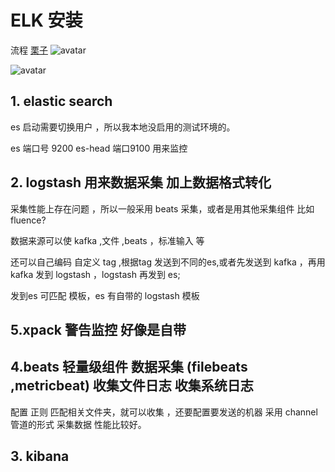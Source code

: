 # ELK 安装 
流程  [栗子](https://blog.csdn.net/weixin_38098312/article/details/80181415)
![avatar](https://operimgci.zhidaohulian.com/test/image/2019-08-29/531be1f901294a979b9d0c4811761a0b.png)

![avatar](https://img2018.cnblogs.com/blog/130857/201812/130857-20181203122611122-2121636116.png)


## 1. elastic search
es 启动需要切换用户 ，所以我本地没启用的测试环境的。

es  端口号 9200 
es-head 端口9100 用来监控
## 2. logstash   用来数据采集 加上数据格式转化
 
 采集性能上存在问题 ，所以一般采用 beats 采集，或者是用其他采集组件 比如 fluence?
 
 数据来源可以使 kafka ,文件 ,beats ，标准输入 等
 
 还可以自己编码 自定义 tag ,根据tag 发送到不同的es,或者先发送到 kafka ，再用kafka 发到 logstash ，logstash 再发到 es;
 
 发到es 可匹配 模板，es 有自带的 logstash 模板

## 5.xpack  警告监控  好像是自带


## 4.beats 轻量级组件 数据采集 (filebeats ,metricbeat) 收集文件日志 收集系统日志
 配置 正则 匹配相关文件夹，就可以收集 ，还要配置要发送的机器
 采用 channel 管道的形式 采集数据 性能比较好。

## 3. kibana

